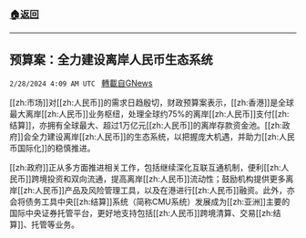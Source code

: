 ###  [:house:返回](README.md)
---


## 预算案：全力建设离岸人民币生态系统
`2/28/2024 4:09 AM UTC ` [轉載自GNews](https://gnews.org/articles/2348249)

[[zh:市场]]对[[zh:人民币]]的需求日趋殷切，财政预算案表示，[[zh:香港]]是全球最大离岸[[zh:人民币]]业务枢纽，处理全球约75%的离岸[[zh:人民币]]支付[[zh:结算]]，亦拥有全球最大、超过1万亿元[[zh:人民币]]的离岸存款资金池。[[zh:政府]]会全力建设离岸[[zh:人民币]]的生态系统，以把握庞大机遇，并助力[[zh:人民币国际化]]的稳慎推进。

[[zh:政府]]正从多方面推进相关工作，包括继续深化互联互通机制，便利[[zh:人民币]]跨境投资和双向流通，提高离岸[[zh:人民币]]流动性；鼓励机构提供更多离岸[[zh:人民币]]产品及风险管理工具，以及在港进行[[zh:人民币]]融资。此外，亦会将债务工具中央[[zh:结算]]系统（简称CMU系统）发展成为[[zh:亚洲]]主要的国际中央证券托管平台，更好地支持包括[[zh:人民币]]跨境清算、交易[[zh:结算]]、托管等业务。
